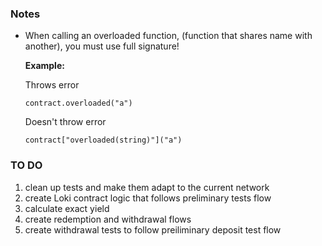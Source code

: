 ### Notes

- When calling an overloaded function, (function that shares name with another), you must use full signature!

  **Example:**

  Throws error

  `contract.overloaded("a")`

  Doesn't throw error

  `contract["overloaded(string)"]("a")`

### TO DO

1. clean up tests and make them adapt to the current network
2. create Loki contract logic that follows preliminary tests flow
3. calculate exact yield
4. create redemption and withdrawal flows
5. create withdrawal tests to follow preiliminary deposit test flow
